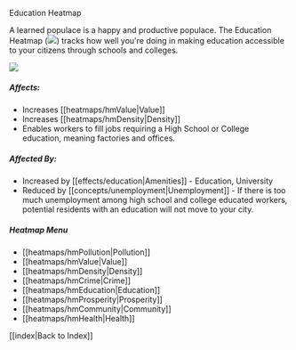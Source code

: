Education Heatmap

A learned populace is a happy and productive populace. The Education Heatmap (![](IconEducation)) tracks how well you're doing in making education accessible to your citizens through schools and colleges.

![](docs/images/education.png)

##### Affects:
* Increases [[heatmaps/hmValue|Value]]
* Increases [[heatmaps/hmDensity|Density]]
* Enables workers to fill jobs requiring a High School or College education, meaning factories and offices.

##### Affected By:
* Increased by [[effects/education|Amenities]] - Education, University
* Reduced by [[concepts/unemployment|Unemployment]] - If there is too much unemployment among high school and college educated workers, potential residents with an education will not move to your city.

##### Heatmap Menu
* [[heatmaps/hmPollution|Pollution]]
* [[heatmaps/hmValue|Value]]
* [[heatmaps/hmDensity|Density]]
* [[heatmaps/hmCrime|Crime]]
* [[heatmaps/hmEducation|Education]]
* [[heatmaps/hmProsperity|Prosperity]]
* [[heatmaps/hmCommunity|Community]]
* [[heatmaps/hmHealth|Health]]

[[index|Back to Index]]
